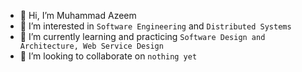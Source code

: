 - 👋 Hi, I’m Muhammad Azeem
- 👀 I’m interested in `Software Engineering` and `Distributed Systems`
- 🌱 I’m currently learning and practicing `Software Design and Architecture, Web Service Design`
- 💞️ I’m looking to collaborate on `nothing yet`

<!---
mazeem-fast/mazeem-fast is a ✨ special ✨ repository because its `README.md` (this file) appears on your GitHub profile.
You can click the Preview link to take a look at your changes.
--->
